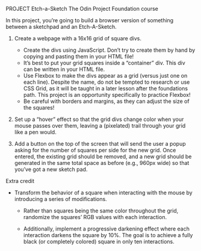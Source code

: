 PROJECT Etch-a-Sketch
The Odin Project Foundation course

In this project, you’re going to build a browser version of something between a sketchpad and an Etch-A-Sketch.

1. Create a webpage with a 16x16 grid of square divs.
    * Create the divs using JavaScript. Don’t try to create them by hand by copying and pasting them in your HTML file!
    * It’s best to put your grid squares inside a “container” div. This div can be written in your HTML file.
    * Use Flexbox to make the divs appear as a grid (versus just one on each line). Despite the name, do not be tempted to research or use CSS Grid, as it will be taught in a later lesson after the foundations path. This project is an opportunity specifically to practice Flexbox!
    * Be careful with borders and margins, as they can adjust the size of the squares!

2. Set up a “hover” effect so that the grid divs change color when your mouse passes over them, leaving a (pixelated) trail through your grid like a pen would.

3. Add a button on the top of the screen that will send the user a popup asking for the number of squares per side for the new grid. Once entered, the existing grid should be removed, and a new grid should be generated in the same total space as before (e.g., 960px wide) so that you’ve got a new sketch pad.

Extra credit

- Transform the behavior of a square when interacting with the mouse by introducing a series of modifications.

    * Rather than squares being the same color throughout the grid, randomize the squares’ RGB values with each interaction.

    * Additionally, implement a progressive darkening effect where each interaction darkens the square by 10%. The goal is to achieve a fully black (or completely colored) square in only ten interactions.
